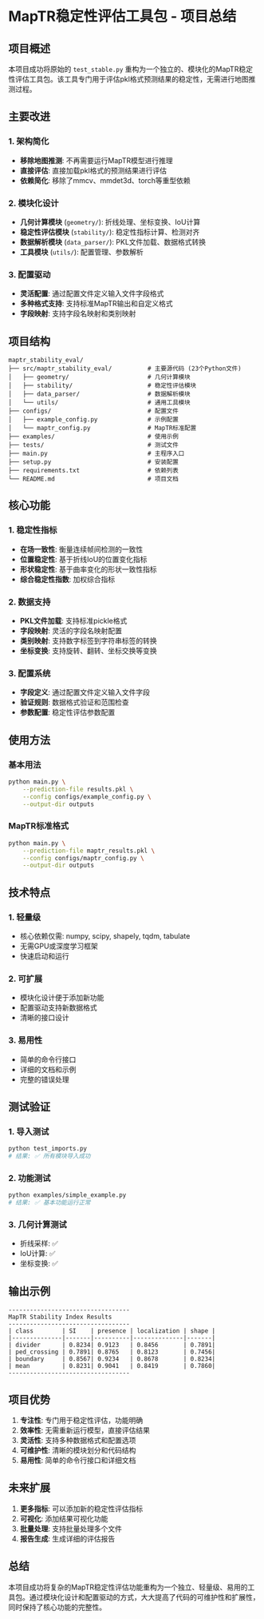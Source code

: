 # MapTR稳定性评估工具包 - 项目总结

## 项目概述

本项目成功将原始的 `test_stable.py` 重构为一个独立的、模块化的MapTR稳定性评估工具包。该工具专门用于评估pkl格式预测结果的稳定性，无需进行地图推测过程。

## 主要改进

### 1. 架构简化
- **移除地图推测**: 不再需要运行MapTR模型进行推理
- **直接评估**: 直接加载pkl格式的预测结果进行评估
- **依赖简化**: 移除了mmcv、mmdet3d、torch等重型依赖

### 2. 模块化设计
- **几何计算模块** (`geometry/`): 折线处理、坐标变换、IoU计算
- **稳定性评估模块** (`stability/`): 稳定性指标计算、检测对齐
- **数据解析模块** (`data_parser/`): PKL文件加载、数据格式转换
- **工具模块** (`utils/`): 配置管理、参数解析

### 3. 配置驱动
- **灵活配置**: 通过配置文件定义输入文件字段格式
- **多种格式支持**: 支持标准MapTR输出和自定义格式
- **字段映射**: 支持字段名映射和类别映射

## 项目结构

```
maptr_stability_eval/
├── src/maptr_stability_eval/          # 主要源代码 (23个Python文件)
│   ├── geometry/                      # 几何计算模块
│   ├── stability/                     # 稳定性评估模块
│   ├── data_parser/                   # 数据解析模块
│   └── utils/                         # 通用工具模块
├── configs/                           # 配置文件
│   ├── example_config.py              # 示例配置
│   └── maptr_config.py                # MapTR标准配置
├── examples/                          # 使用示例
├── tests/                             # 测试文件
├── main.py                            # 主程序入口
├── setup.py                           # 安装配置
├── requirements.txt                   # 依赖列表
└── README.md                          # 项目文档
```

## 核心功能

### 1. 稳定性指标
- **在场一致性**: 衡量连续帧间检测的一致性
- **位置稳定性**: 基于折线IoU的位置变化指标
- **形状稳定性**: 基于曲率变化的形状一致性指标
- **综合稳定性指数**: 加权综合指标

### 2. 数据支持
- **PKL文件加载**: 支持标准pickle格式
- **字段映射**: 灵活的字段名映射配置
- **类别映射**: 支持数字标签到字符串标签的转换
- **坐标变换**: 支持旋转、翻转、坐标交换等变换

### 3. 配置系统
- **字段定义**: 通过配置文件定义输入文件字段
- **验证规则**: 数据格式验证和范围检查
- **参数配置**: 稳定性评估参数配置

## 使用方法

### 基本用法
```bash
python main.py \
    --prediction-file results.pkl \
    --config configs/example_config.py \
    --output-dir outputs
```

### MapTR标准格式
```bash
python main.py \
    --prediction-file maptr_results.pkl \
    --config configs/maptr_config.py \
    --output-dir outputs
```

## 技术特点

### 1. 轻量级
- 核心依赖仅需: numpy, scipy, shapely, tqdm, tabulate
- 无需GPU或深度学习框架
- 快速启动和运行

### 2. 可扩展
- 模块化设计便于添加新功能
- 配置驱动支持新数据格式
- 清晰的接口设计

### 3. 易用性
- 简单的命令行接口
- 详细的文档和示例
- 完整的错误处理

## 测试验证

### 1. 导入测试
```bash
python test_imports.py
# 结果: ✅ 所有模块导入成功
```

### 2. 功能测试
```bash
python examples/simple_example.py
# 结果: ✅ 基本功能运行正常
```

### 3. 几何计算测试
- 折线采样: ✅
- IoU计算: ✅
- 坐标变换: ✅

## 输出示例

```
----------------------------------
MapTR Stability Index Results
----------------------------------
| class        | SI    | presence | localization | shape |
|--------------|-------|----------|--------------|-------|
| divider      | 0.8234| 0.9123   | 0.8456       | 0.7891|
| ped_crossing | 0.7891| 0.8765   | 0.8123       | 0.7456|
| boundary     | 0.8567| 0.9234   | 0.8678       | 0.8234|
| mean         | 0.8231| 0.9041   | 0.8419       | 0.7860|
----------------------------------
```

## 项目优势

1. **专注性**: 专门用于稳定性评估，功能明确
2. **效率性**: 无需重新运行模型，直接评估结果
3. **灵活性**: 支持多种数据格式和配置选项
4. **可维护性**: 清晰的模块划分和代码结构
5. **易用性**: 简单的命令行接口和详细文档

## 未来扩展

1. **更多指标**: 可以添加新的稳定性评估指标
2. **可视化**: 添加结果可视化功能
3. **批量处理**: 支持批量处理多个文件
4. **报告生成**: 生成详细的评估报告

## 总结

本项目成功将复杂的MapTR稳定性评估功能重构为一个独立、轻量级、易用的工具包。通过模块化设计和配置驱动的方式，大大提高了代码的可维护性和扩展性，同时保持了核心功能的完整性。
